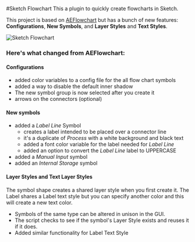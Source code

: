 #Sketch Flowchart
This a plugin to quickly create flowcharts in Sketch. 

This project is based on [AEFlowchart](https://github.com/tadija/AEFlowchart) but has a bunch of new features: **Configurations**, **New Symbols**, and **Layer Styles** and **Text Styles**.

![Sketch Flowchart](http://alienresident.net/demo/sketch-flowchart/sketch-flowchart.gif)

### Here's what changed from AEFlowchart:
#### Configurations
* added color variables to a config file for the all flow chart symbols
* added a way to disable the default inner shadow
* The new symbol group is now selected after you create it
* arrows on the connectors (optional)

#### New symbols 
* added a *Label Line* Symbol
	* creates a label intended to be placed over a connector line  
  	* it's a duplicate of *Process* with a white background and black text
	* added a font color variable for the label needed for *Label Line* 
	* added an option to convert the *Label Line* label to UPPERCASE
* added a *Manual Input* symbol
* added an *Internal Storage* symbol

#### Layer Styles and Text Layer Styles

The symbol shape creates a shared layer style when you first create it. The Label shares a Label text style but you can specify another color and this will create a new text color.
 
* Symbols of the same type can be altered in unison in the GUI. 
* The script checks to see if the symbol's Layer Style exists and reuses it if it does.
* Added similar functionality for Label Text Style

